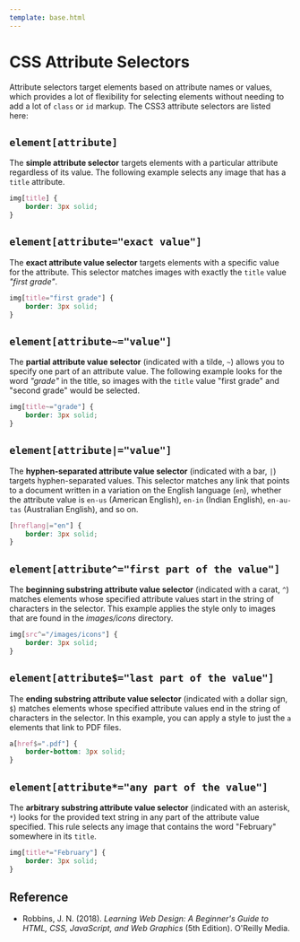 ```yaml
---
template: base.html
---
```


# CSS Attribute Selectors

Attribute selectors target elements based on attribute names or values, which provides a lot of flexibility for selecting elements without needing to add a lot of `class` or `id` markup.
The CSS3 attribute selectors are listed here:

## `element[attribute]`

The **simple attribute selector** targets elements with a particular attribute regardless of its value.
The following example selects any image that has a `title` attribute.

```css
img[title] {
	border: 3px solid;
}
```

## `element[attribute="exact value"]`

The **exact attribute value selector** targets elements with a specific value for the attribute.
This selector matches images with exactly the `title` value _"first grade"_.

```css
img[title="first grade"] {
	border: 3px solid;
}
```

## `element[attribute~="value"]`

The **partial attribute value selector** (indicated with a tilde, `~`) allows you to specify one part of an attribute value.
The following example looks for the word _"grade"_ in the title, so images with the `title` value "first grade" and "second grade" would be selected.

```css
img[title~="grade"] {
	border: 3px solid;
}
```

## `element[attribute|="value"]`

The **hyphen-separated attribute value selector** (indicated with a bar, `|`) targets hyphen-separated values.
This selector matches any link that points to a document written in a variation on the English language (`en`), whether the attribute value is `en-us` (American English), `en-in` (Indian English), `en-au-tas` (Australian English), and so on.

```css
[hreflang|="en"] {
	border: 3px solid;
}
```

## `element[attribute^="first part of the value"]`

The **beginning substring attribute value selector** (indicated with a carat, `^`) matches elements whose specified attribute values start in the string of characters in the selector.
This example applies the style only to images that are found in the _images/icons_ directory.

```css
img[src^="/images/icons"] {
	border: 3px solid;
}
```

## `element[attribute$="last part of the value"]`

The **ending substring attribute value selector** (indicated with a dollar sign, `$`) matches elements whose specified attribute values end in the string of characters in the selector.
In this example, you can apply a style to just the `a` elements that link to PDF files.

```css
a[href$=".pdf"] {
	border-bottom: 3px solid;
}
```

## `element[attribute*="any part of the value"]`

The **arbitrary substring attribute value selector** (indicated with an asterisk, `*`) looks for the provided text string in any part of the attribute value specified.
This rule selects any image that contains the word "February" somewhere in its `title`.

```css
img[title*="February"] {
	border: 3px solid;
}
```

## Reference

- Robbins, J. N. (2018). _Learning Web Design: A Beginner's Guide to HTML, CSS, JavaScript, and
  Web Graphics_ (5th Edition). O'Reilly Media.
